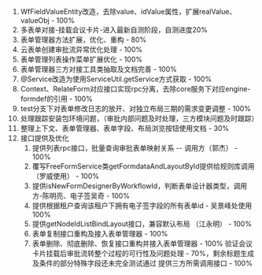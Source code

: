 1. WfFieldValueEntity改造，去除value、idValue属性，扩展realValue、valueObj - 100%
2. 多表单对接-挂载会议卡片-进入最新自测阶段，自测进度20%
3. 表单管理器方法扩展，优化、重构 - 80%
4. 云表单创建审批流异常优化处理 - 100%
5. 表单管理列表操作菜单扩展优化 - 100%
6. 表单管理器三方对接工具类抽取及文档完善 - 100%
7. @Service改造为使用ServiceUtil.getService方式获取 - 100%
8. Context、RelateForm对应接口实现rpc分离，去除core服务下对应engine-formdef的引用 - 100%
9. test分支下对表单修改日志的放开、对独立布局三期的需求变更调整 - 100%
12. 处理跟踪安装包环境问题，（审批内部问题及时处理，三方模块问题及时跟踪）
13. 整理上下文、表单管理器、表单字段、布局浏览按钮使用文档 - 30%
14. 接口提供及优化
    1. 提供列表rpc接口，批量查询审批表单映射关系 -- 调用方（郭杰） - 100%
    2. 覆写FreeFormService类getFormdataAndLayoutById提供给规则库调用（罗威使用） - 100%
    3. 提供isNewFormDesignerByWorkflowId，判断表单设计器类型，调用方-陈明亮、电子签吴奇 - 100% 
    4. 提供根据租户查询该租户下拥有电子签字段的所有表单id - 吴景峰处使用 100%
    5. 提供getNodeIdListBindLayout接口，兼容默认布局 （江永明） - 100% 
    7. 表单复制接口重构及接入表单管理器 - 100%
    8. 表单删除、彻底删除、恢复接口重构并接入表单管理器 - 100% 验证会议卡片挂载后审批流转整个过程的可行性及问题处理 - 70%，剩余标题生成及条件的部分特殊字段还未完全测试通过 提供三方所需调用接口 - 100%

